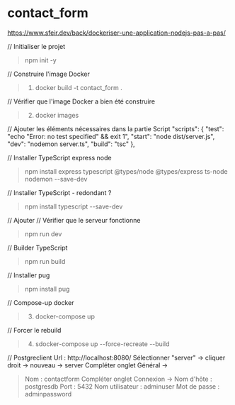 # contact_form
https://www.sfeir.dev/back/dockeriser-une-application-nodejs-pas-a-pas/

// Initialiser le projet
> npm init -y

// Construire l'image Docker
> 1. docker build -t contact_form .

// Vérifier que l'image Docker a bien été construire
> 2. docker images

// Ajouter les éléments nécessaires dans la partie Script
  "scripts": {
    "test": "echo \"Error: no test specified\" && exit 1",
    "start": "node dist/server.js",
    "dev": "nodemon server.ts",
    "build": "tsc"
  },

// Installer TypeScript express node
> npm install express typescript @types/node @types/express ts-node nodemon --save-dev

// Installer TypeScript - redondant ?
> npm install typescript --save-dev

// Ajouter
// Vérifier que le serveur fonctionne
> npm run dev

// Builder TypeScript
> npm run build

// Installer pug
> npm install pug

// Compose-up docker
> 3. docker-compose up

// Forcer le rebuild
> 4. sdocker-compose up --force-recreate --build

// Postgreclient
Url : http://localhost:8080/
Sélectionner "server" -> cliquer droit -> nouveau -> server
Compléter onglet Général ->
> Nom : contactform
Compléter onglet Connexion ->
> Nom d'hôte : postgresdb
> Port : 5432
> Nom utilisateur : adminuser
> Mot de passe : adminpassword